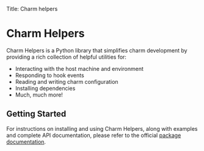 Title: Charm helpers  

# Charm Helpers

Charm Helpers is a Python library that simplifies charm development by
providing a rich collection of helpful utilities for:

* Interacting with the host machine and environment
* Responding to hook events
* Reading and writing charm configuration
* Installing dependencies
* Much, much more!

## Getting Started

For instructions on installing and using Charm Helpers, along with
examples and complete API documentation, please refer to the official
[package documentation](https://pythonhosted.org/charmhelpers/).
